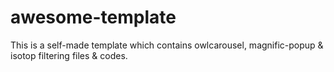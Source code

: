 # awesome-template
This is a self-made template which contains owlcarousel, magnific-popup &amp; isotop filtering files &amp; codes.
